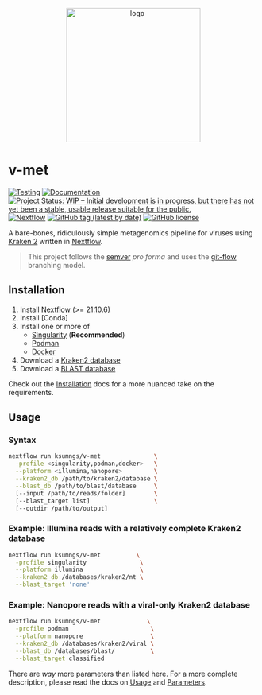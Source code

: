 <!-- markdownlint-disable -->
<p align="center">
    <img src="assets/v-met_logo.svg" alt="logo" width="270">
</p>

# v-met

[![Testing](https://github.com/ksumngs/v-met/actions/workflows/ci.yml/badge.svg?branch=master)](https://github.com/ksumngs/v-met/actions/workflows/ci.yml)
[![Documentation](https://img.shields.io/badge/docs-stable-blue.svg)](https://ksumngs.github.io/v-met)
[![Project Status: WIP – Initial development is in progress, but there has not yet been a stable, usable release suitable for the public.](https://www.repostatus.org/badges/latest/wip.svg)](https://www.repostatus.org/#wip)
[![Nextflow](https://img.shields.io/badge/nextflow%20DSL2-%E2%89%A521.10.6-23aa62.svg?labelColor=000000)](https://www.nextflow.io/)
[![GitHub tag (latest by date)](https://img.shields.io/github/v/tag/ksumngs/v-met?label=version)](https://github.com/ksumngs/v-met/blob/master/CHANGELOG.md)
[![GitHub license](https://img.shields.io/github/license/ksumngs/v-met)](https://github.com/ksumngs/v-met/blob/master/LICENSE)

<!-- markdownlint-enable -->

A bare-bones, ridiculously simple metagenomics pipeline for viruses using
[Kraken 2] written in [Nextflow].

> This project follows the [semver] _pro forma_ and uses the [git-flow]
> branching model.

## Installation

1. Install [Nextflow] (>= 21.10.6)
2. Install [Conda]
3. Install one or more of
   - [Singularity] (**Recommended**)
   - [Podman]
   - [Docker]
4. Download a [Kraken2 database]
5. Download a [BLAST database]

Check out the [Installation] docs for a more nuanced take on the requirements.

## Usage

### Syntax

```bash
nextflow run ksumngs/v-met               \
  -profile <singularity,podman,docker>   \
  --platform <illumina,nanopore>         \
  --kraken2_db /path/to/kraken2/database \
  --blast_db /path/to/blast/database     \
  [--input /path/to/reads/folder]        \
  [--blast_target list]                  \
  [--outdir /path/to/output]
```

### Example: Illumina reads with a relatively complete Kraken2 database

```bash
nextflow run ksumngs/v-met          \
  -profile singularity               \
  --platform illumina                \
  --kraken2_db /databases/kraken2/nt \
  --blast_target 'none'
```

### Example: Nanopore reads with a viral-only Kraken2 database

```bash
nextflow run ksumngs/v-met             \
  -profile podman                       \
  --platform nanopore                   \
  --kraken2_db /databases/kraken2/viral \
  --blast_db /databases/blast/          \
  --blast_target classified
```

There are _way_ more parameters than listed here. For a more complete
description, please read the docs on [Usage] and [Parameters].

[blast database]: https://www.ncbi.nlm.nih.gov/books/NBK569850/
[docker]: https://docs.docker.com/engine/installation
[git-flow]: https://nvie.com/posts/a-successful-git-branching-model
[installation]: https://ksumngs.github.io/v-met/install
[kraken 2]: https://github.com/DerrickWood/kraken2
[kraken2 database]: https://github.com/DerrickWood/kraken2/wiki/Manual#custom-databases
[nextflow]: https://nextflow.io
[parameters]: https://ksumngs.github.io/v-met/parameters
[podman]: https://podman.io
[semver]: https://semver.org
[singularity]: https://www.sylabs.io/guides/3.8/user-guide
[usage]: https://ksumngs.github.io/v-met/usage
